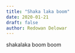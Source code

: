 ```yaml
---
title: "Shaka laka boom"
date: 2020-01-21
draft: false
author: Redowan Delowar
---
```


shakalaka boom boom
